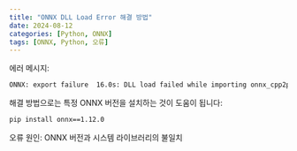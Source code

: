 ```yaml
---
title: "ONNX DLL Load Error 해결 방법"
date: 2024-08-12
categories: [Python, ONNX]
tags: [ONNX, Python, 오류]
---
```


에러 메시지:

```bash
ONNX: export failure  16.0s: DLL load failed while importing onnx_cpp2py_export: DLL
```

해결 방법으로는 특정 ONNX 버전을 설치하는 것이 도움이 됩니다:
```bash
pip install onnx==1.12.0
```

오류 원인: 
ONNX 버전과 시스템 라이브러리의 불일치
